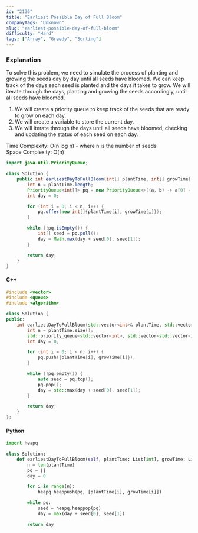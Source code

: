 ```yaml
---
id: "2136"
title: "Earliest Possible Day of Full Bloom"
companyTags: "Unknown"
slug: "earliest-possible-day-of-full-bloom"
difficulty: "Hard"
tags: ["Array", "Greedy", "Sorting"]
---
```


### Explanation
To solve this problem, we need to simulate the process of planting and growing the seeds day by day until all seeds have bloomed. We can keep track of the days each seed is planted and the days it takes to grow. We will iterate through the days, planting and growing the seeds accordingly, until all seeds have bloomed.

1. We will create a priority queue to keep track of the seeds that are ready to grow on each day.
2. We will create a variable to store the current day.
3. We will iterate through the days until all seeds have bloomed, checking and updating the status of each seed on each day.

Time Complexity: O(n log n) - where n is the number of seeds  
Space Complexity: O(n)

```java
import java.util.PriorityQueue;

class Solution {
    public int earliestDayToFullBloom(int[] plantTime, int[] growTime) {
        int n = plantTime.length;
        PriorityQueue<int[]> pq = new PriorityQueue<>((a, b) -> a[0] - b[0]);
        int day = 0;

        for (int i = 0; i < n; i++) {
            pq.offer(new int[]{plantTime[i], growTime[i]});
        }

        while (!pq.isEmpty()) {
            int[] seed = pq.poll();
            day = Math.max(day + seed[0], seed[1]);
        }

        return day;
    }
}
```

#### C++
```cpp
#include <vector>
#include <queue>
#include <algorithm>

class Solution {
public:
    int earliestDayToFullBloom(std::vector<int>& plantTime, std::vector<int>& growTime) {
        int n = plantTime.size();
        std::priority_queue<std::vector<int>, std::vector<std::vector<int>>, std::greater<>> pq;
        int day = 0;

        for (int i = 0; i < n; i++) {
            pq.push({plantTime[i], growTime[i]});
        }

        while (!pq.empty()) {
            auto seed = pq.top();
            pq.pop();
            day = std::max(day + seed[0], seed[1]);
        }

        return day;
    }
};
```

#### Python
```python
import heapq

class Solution:
    def earliestDayToFullBloom(self, plantTime: List[int], growTime: List[int]) -> int:
        n = len(plantTime)
        pq = []
        day = 0

        for i in range(n):
            heapq.heappush(pq, [plantTime[i], growTime[i]])

        while pq:
            seed = heapq.heappop(pq)
            day = max(day + seed[0], seed[1])

        return day
```